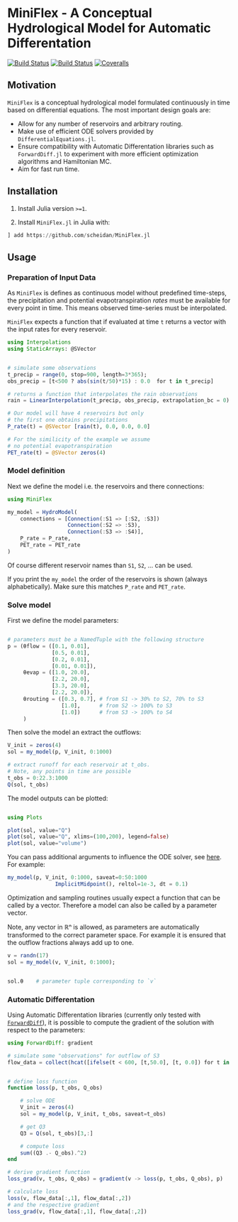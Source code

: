 # MiniFlex - A Conceptual Hydrological Model for Automatic Differentation

[![Build Status](https://travis-ci.com/scheidan/MiniFlex.jl.svg?branch=master)](https://travis-ci.com/scheidan/MiniFlex.jl)
[![Build Status](https://ci.appveyor.com/api/projects/status/github/scheidan/MiniFlex.jl?svg=true)](https://ci.appveyor.com/project/scheidan/MiniFlex-jl)
[![Coveralls](https://coveralls.io/repos/github/scheidan/MiniFlex.jl/badge.svg?branch=master)](https://coveralls.io/github/scheidan/MiniFlex.jl?branch=master)


## Motivation

`MiniFlex` is a conceptual hydrological model formulated continuously
in time based on differential equations. The most important design goals are:

- Allow for any number of reservoirs and arbitrary routing.
- Make use of efficient ODE solvers provided by
  `DifferentialEquations.jl`.
- Ensure compatibility with Automatic Differentation libraries such as
  `ForwardDiff.jl` to experiment with more efficient optimization algorithms
    and Hamiltonian MC.
- Aim for fast run time.


## Installation

1. Install Julia version `>=1`.

2. Install `MiniFlex.jl` in Julia with:
```Julia
] add https://github.com/scheidan/MiniFlex.jl

```


## Usage

### Preparation of Input Data

As `MiniFlex` is defines as continuous model without predefined
time-steps, the precipitation and potential evapotranspiration _rates_
must be available for every point in time. This means observed
time-series must be interpolated.

`MiniFlex` expects a function that if evaluated at time `t` returns a
vector with the input rates for every reservoir.

``` julia
using Interpolations
using StaticArrays: @SVector


# simulate some observations
t_precip = range(0, stop=900, length=3*365);
obs_precip = [t<500 ? abs(sin(t/50)*15) : 0.0  for t in t_precip]

# returns a function that interpolates the rain observations
rain = LinearInterpolation(t_precip, obs_precip, extrapolation_bc = 0)

# Our model will have 4 reservoirs but only
# the first one obtains precipitations
P_rate(t) = @SVector [rain(t), 0.0, 0.0, 0.0]

# For the similicity of the example we assume
# no potential evapotranspiration
PET_rate(t) = @SVector zeros(4)
```

### Model definition

Next we define the model i.e. the reservoirs and there connections:

``` julia
using MiniFlex

my_model = HydroModel(
    connections = [Connection(:S1 => [:S2, :S3])
	               Connection(:S2 => :S3),
                   Connection(:S3 => :S4)],
    P_rate = P_rate,
    PET_rate = PET_rate
)

```
Of course different reservoir names than `S1`, `S2`, ... can be used.

If you print the `my_model`  the order of the reservoirs is shown
(always alphabetically). Make sure this matches `P_rate` and `PET_rate`.

### Solve model

First we define the model parameters:
``` julia

# parameters must be a NamedTuple with the following structure
p = (θflow = ([0.1, 0.01],
              [0.5, 0.01],
              [0.2, 0.01],
              [0.01, 0.01]),
     θevap = ([1.0, 20.0],
              [2.2, 20.0],
              [3.3, 20.0],
              [2.2, 20.0]),
     θrouting = ([0.3, 0.7], # from S1 -> 30% to S2, 70% to S3
                 [1.0],      # from S2 -> 100% to S3
                 [1.0])      # from S3 -> 100% to S4
     )

```

Then solve the model an extract the outflows:

```julia
V_init = zeros(4)
sol = my_model(p, V_init, 0:1000)

# extract runoff for each reservoir at t_obs.
# Note, any points in time are possible
t_obs = 0:22.3:1000
Q(sol, t_obs)

```

The model outputs can be plotted:
```julia

using Plots

plot(sol, value="Q")
plot(sol, value="Q", xlims=(100,200), legend=false)
plot(sol, value="volume")

```

You can pass additional arguments to influence the ODE solver,
see [here](http://docs.juliadiffeq.org/latest/basics/common_solver_opts.html). For example:

```julia
my_model(p, V_init, 0:1000, saveat=0:50:1000
               ImplicitMidpoint(), reltol=1e-3, dt = 0.1)

```

Optimization and sampling routines usually expect a function that can
be called by a vector.  Therefore a model can also be called by a
parameter vector.

Note, any vector in ℝⁿ is allowed, as parameters are automatically transformed to the
correct parameter space. For example it is ensured that the outflow
fractions always add up to one.

```julia
v = randn(17)
sol = my_model(v, V_init, 0:1000);


sol.θ    # parameter tuple corresponding to `v`
```


### Automatic Differentation
Using Automatic Differentation libraries (currently only tested with [`ForwardDiff`](http://www.juliadiff.org/ForwardDiff.jl/stable/)), it is
possible to compute the gradient of the solution with respect to the
parameters:
```julia
using ForwardDiff: gradient

# simulate some "observations" for outflow of S3
flow_data = collect(hcat([ifelse(t < 600, [t,50.0], [t, 0.0]) for t in 1:10:1000]...)')


# define loss function
function loss(p, t_obs, Q_obs)

    # solve ODE
    V_init = zeros(4)
    sol = my_model(p, V_init, t_obs, saveat=t_obs)

    # get Q3
    Q3 = Q(sol, t_obs)[3,:]

    # compute loss
    sum((Q3 .- Q_obs).^2)
end

# derive gradient function
loss_grad(v, t_obs, Q_obs) = gradient(v -> loss(p, t_obs, Q_obs), p)

# calculate loss
loss(v, flow_data[:,1], flow_data[:,2])
# and the respective gradient
loss_grad(v, flow_data[:,1], flow_data[:,2])
```
